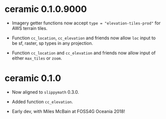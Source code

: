 # ceramic 0.1.0.9000

* Imagery getter functions now accept `type = "elevation-tiles-prod"` for AWS terrain tiles. 

* Function `cc_location`, `cc_elevation` and friends now allow `loc` input to be sf, raster, sp types in any projection. 

* Function `cc_location` and `cc_elevation` and friends now allow input of either `max_tiles` or `zoom`. 

# ceramic 0.1.0

* Now aligned to `slippymath` 0.3.0. 

* Added function `cc_elevation`. 

* Early dev, with Miles McBain at FOSS4G Oceania 2018!  
